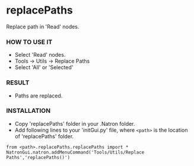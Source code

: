 # replacePaths

Replace path in 'Read' nodes.

### HOW TO USE IT

* Select 'Read' nodes.
* Tools -> Utils -> Replace Paths
* Select 'All' or 'Selected'

### RESULT

* Paths are replaced.

### INSTALLATION

* Copy 'replacePaths' folder in your .Natron folder.
* Add following lines to your 'initGui.py' file, where ``<path>`` is the location of 'replacePaths' folder.

```
from <path>.replacePaths.replacePaths import *
NatronGui.natron.addMenuCommand('Tools/Utils/Replace Paths','replacePaths()')
